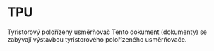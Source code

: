 # TPU
Tyristorový polořízený usměrňovač
Tento dokument (dokumenty) se zabývají výstavbou tyristorového polořízeného usměrňovače. 

